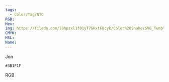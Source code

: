 ```yaml
---
tags:
  - Color/Tag/NTC
RGB:
Hex:
img: https://filedn.com/l0hpzxl1f01yT7GHxtF8cyk/Color%20Snake/SVG_Tumb%20Mass%20No%20Name/3B1F1F.svg
CMYK:
HSL:
Name:
---
```

Jon
```palette
#3B1F1F
```
RGB
